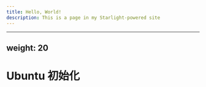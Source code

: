 ```yaml
---
title: Hello, World!
description: This is a page in my Starlight-powered site
---
```


---
weight: 20
---

# Ubuntu 初始化
